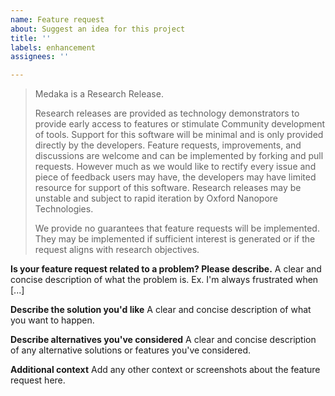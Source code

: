 ```yaml
---
name: Feature request
about: Suggest an idea for this project
title: ''
labels: enhancement
assignees: ''

---
```



> Medaka is a Research Release.
>
> Research releases are provided as technology demonstrators to provide early
> access to features or stimulate Community development of tools. Support for
> this software will be minimal and is only provided directly by the developers.
> Feature requests, improvements, and discussions are welcome and can be
> implemented by forking and pull requests. However much as we would
> like to rectify every issue and piece of feedback users may have, the
> developers may have limited resource for support of this software. Research
> releases may be unstable and subject to rapid iteration by Oxford Nanopore
> Technologies.
>
> We provide no guarantees that feature requests will be implemented. They may
> be implemented if sufficient interest is generated or if the request aligns
> with research objectives.

**Is your feature request related to a problem? Please describe.**
A clear and concise description of what the problem is. Ex. I'm always frustrated when [...]

**Describe the solution you'd like**
A clear and concise description of what you want to happen.

**Describe alternatives you've considered**
A clear and concise description of any alternative solutions or features you've considered.

**Additional context**
Add any other context or screenshots about the feature request here.
